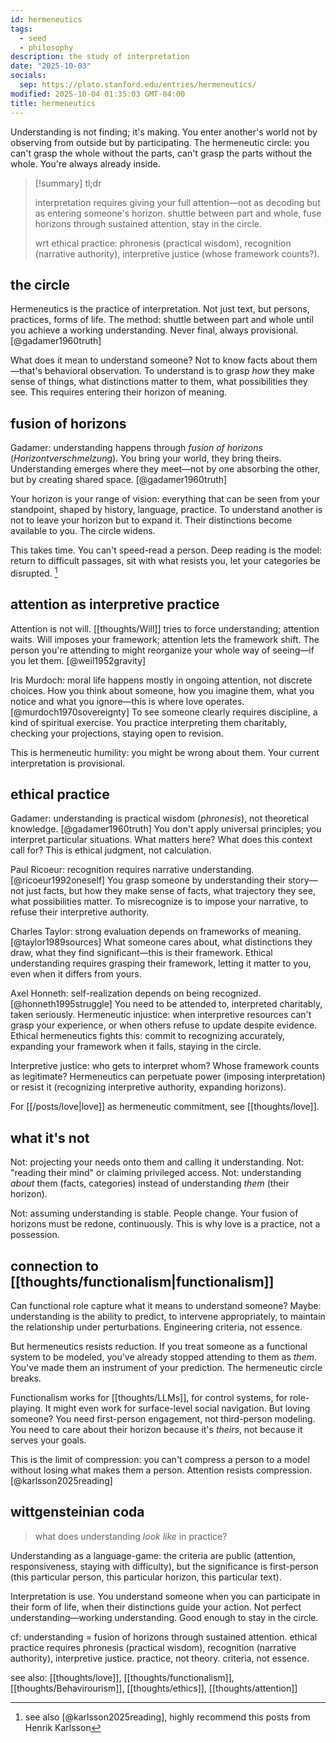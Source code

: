 ```yaml
---
id: hermeneutics
tags:
  - seed
  - philosophy
description: the study of interpretation
date: "2025-10-03"
socials:
  sep: https://plato.stanford.edu/entries/hermeneutics/
modified: 2025-10-04 01:35:03 GMT-04:00
title: hermeneutics
---
```


Understanding is not finding; it's making. You enter another's world not by observing from outside but by participating. The hermeneutic circle: you can't grasp the whole without the parts, can't grasp the parts without the whole. You're always already inside.

> [!summary] tl;dr
>
> interpretation requires giving your full attention—not as decoding but as entering someone's horizon. shuttle between part and whole, fuse horizons through sustained attention, stay in the circle.
>
> wrt ethical practice: phronesis (practical wisdom), recognition (narrative authority), interpretive justice (whose framework counts?).

## the circle

Hermeneutics is the practice of interpretation. Not just text, but persons, practices, forms of life. The method: shuttle between part and whole until you achieve a working understanding. Never final, always provisional. [@gadamer1960truth]

What does it mean to understand someone? Not to know facts about them—that's behavioral observation. To understand is to grasp _how_ they make sense of things, what distinctions matter to them, what possibilities they see. This requires entering their horizon of meaning.

## fusion of horizons

Gadamer: understanding happens through _fusion of horizons_ (_Horizontverschmelzung_). You bring your world, they bring theirs. Understanding emerges where they meet—not by one absorbing the other, but by creating shared space. [@gadamer1960truth]

Your horizon is your range of vision: everything that can be seen from your standpoint, shaped by history, language, practice. To understand another is not to leave your horizon but to expand it. Their distinctions become available to you. The circle widens.

This takes time. You can't speed-read a person. Deep reading is the model: return to difficult passages, sit with what resists you, let your categories be disrupted. [^book]

[^book]: see also [@karlsson2025reading], highly recommend this posts from Henrik Karlsson

## attention as interpretive practice

Attention is not will. [[thoughts/Will]] tries to force understanding; attention waits. Will imposes your framework; attention lets the framework shift. The person you're attending to might reorganize your whole way of seeing—if you let them. [@weil1952gravity]

Iris Murdoch: moral life happens mostly in ongoing attention, not discrete choices. How you think about someone, how you imagine them, what you notice and what you ignore—this is where love operates. [@murdoch1970sovereignty] To see someone clearly requires discipline, a kind of spiritual exercise. You practice interpreting them charitably, checking your projections, staying open to revision.

This is hermeneutic humility: you might be wrong about them. Your current interpretation is provisional.

## ethical practice

Gadamer: understanding is practical wisdom (_phronesis_), not theoretical knowledge. [@gadamer1960truth] You don't apply universal principles; you interpret particular situations. What matters here? What does this context call for? This is ethical judgment, not calculation.

Paul Ricoeur: recognition requires narrative understanding. [@ricoeur1992oneself] You grasp someone by understanding their story—not just facts, but how they make sense of facts, what trajectory they see, what possibilities matter. To misrecognize is to impose your narrative, to refuse their interpretive authority.

Charles Taylor: strong evaluation depends on frameworks of meaning. [@taylor1989sources] What someone cares about, what distinctions they draw, what they find significant—this is their framework. Ethical understanding requires grasping their framework, letting it matter to you, even when it differs from yours.

Axel Honneth: self-realization depends on being recognized. [@honneth1995struggle] You need to be attended to, interpreted charitably, taken seriously. Hermeneutic injustice: when interpretive resources can't grasp your experience, or when others refuse to update despite evidence. Ethical hermeneutics fights this: commit to recognizing accurately, expanding your framework when it fails, staying in the circle.

Interpretive justice: who gets to interpret whom? Whose framework counts as legitimate? Hermeneutics can perpetuate power (imposing interpretation) or resist it (recognizing interpretive authority, expanding horizons).

For [[/posts/love|love]] as hermeneutic commitment, see [[thoughts/love]].

## what it's not

Not: projecting your needs onto them and calling it understanding.
Not: "reading their mind" or claiming privileged access.
Not: understanding _about_ them (facts, categories) instead of understanding _them_ (their horizon).

Not: assuming understanding is stable. People change. Your fusion of horizons must be redone, continuously. This is why love is a practice, not a possession.

## connection to [[thoughts/functionalism|functionalism]]

Can functional role capture what it means to understand someone? Maybe: understanding is the ability to predict, to intervene appropriately, to maintain the relationship under perturbations. Engineering criteria, not essence.

But hermeneutics resists reduction. If you treat someone as a functional system to be modeled, you've already stopped attending to them as _them_. You've made them an instrument of your prediction. The hermeneutic circle breaks.

Functionalism works for [[thoughts/LLMs]], for control systems, for role-playing. It might even work for surface-level social navigation. But loving someone? You need first-person engagement, not third-person modeling. You need to care about their horizon because it's _theirs_, not because it serves your goals.

This is the limit of compression: you can't compress a person to a model without losing what makes them a person. Attention resists compression. [@karlsson2025reading]

## wittgensteinian coda

> what does understanding _look like_ in practice?

Understanding as a language-game: the criteria are public (attention, responsiveness, staying with difficulty), but the significance is first-person (this particular person, this particular horizon, this particular text).

Interpretation is use. You understand someone when you can participate in their form of life, when their distinctions guide your action. Not perfect understanding—working understanding. Good enough to stay in the circle.

cf: understanding = fusion of horizons through sustained attention. ethical practice requires phronesis (practical wisdom), recognition (narrative authority), interpretive justice. practice, not theory. criteria, not essence.

see also: [[thoughts/love]], [[thoughts/functionalism]], [[thoughts/Behavirourism]], [[thoughts/ethics]], [[thoughts/attention]]
